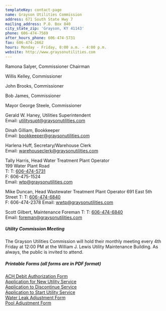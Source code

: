 ```yaml
---
templateKey: contact-page
name: Grayson Utilities Commission
address: 671 South State Hwy 7
mailing_address: P.O. Box 840
city_state_zip: 'Grayson, KY 41143'
phone: 606-474-7569
after_hours_phone: 606-474-5731
fax: 606-474-2662
hours: Monday - Friday, 8:00 a.m. - 4:00 p.m.
website: http://www.graysonutilities.com
---
```

Ramona Salyer, Commissioner Chairman

Willis Kelley, Commissioner

John Brooks, Commissioner

Bob James, Commissioner

Mayor George Steele, Commissioner

Gerald W. Haney, Utilities Superintendent  
Email: <a href="mailto:utilitysupt@graysonutilities.com">utilitysupt@graysonutilities.com</a>

Dinah Gilliam, Bookkeeper  
Email: <a href="mailto:bookkeeper@graysonutilities.com">bookkeeper@graysonutilities.com</a>

Harlena Huff, Secretary/Warehouse Clerk  
Email: <a href="mailto:warehouseclerk@graysonutilities.com">warehouseclerk@graysonutilities.com</a>

Tally Harris, Head Water Treatment Plant Operator  
199 Water Plant Road  
T: T: <a href="tel:1-606-474-5731">606-474-5731</a>   
F: 606-475-1524  
Email: <a href="mailto:wtp@graysonutilities.com">wtp@graysonutilities.com</a>

Mike Duncan, Head Wastewater Treatment Plant Operator
691 East 5th Street
T: T: <a href="tel:1-606-474-6840">606-474-6840</a>   
F: 606-474-2378
Email: <a href="mailto:wwtp@graysonutilities.com">wwtp@graysonutilities.com</a>

Scott Gilbert, Maintenance Foreman
T: T: <a href="tel:1-606-474-6840">606-474-6840</a>   
Email: <a href="mailto:foreman@graysonutilities.com">foreman@graysonutilities.com</a>

##### Utility Commission Meeting
The Grayson Utilities Commission will hold their monthly meeting every 4th Friday at 12:00 PM at the William
J. Lewis Utility Maintenance Building. As always, the public is invited to attend.

##### Printable Forms (all forms are in PDF format)
[ACH Debit Authorization Form](http://graysonutilities.com/files/34616354.pdf)  
[Application for New Utility Service](http://graysonutilities.com/files/109616131.pdf)  
[Application to Discontinue Service](http://graysonutilities.com/files/109616123.pdf)  
[Application to Start Utility Service](http://graysonutilities.com/files/128091634.pdf)  
[Water Leak Adjustment Form](http://graysonutilities.com/files/110077951.pdf)  
[Pool Adjustment Form](http://graysonutilities.com/files/110077534.pdf)
